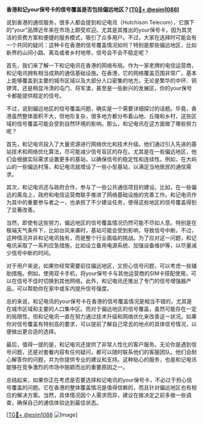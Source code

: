 **香港和记your保号卡的信号覆盖是否包括偏远地区？[[TG💪+ @esim1088](https://t.me/s/esim1088)]**

说到香港的通信服务，很多人都会提到和记电讯（Hutchison Telecom），它旗下的“your”品牌近年来在市场上颇受欢迎。尤其是其推出的your保号卡，因为其灵活的资费方案和便捷的服务模式，吸引了众多用户。不过，大家在选择时可能会有一个共同的疑问：这种卡在香港的信号覆盖情况如何？特别是那些偏远地区，比如新界的山间小路、离岛或者乡村地带，信号会不会不稳定呢？

首先，我们来了解一下和记电讯在香港的网络布局。作为一家老牌的电信运营商，和记电讯拥有相当成熟的通信基础设施。在香港，它的网络覆盖范围非常广，基本上能够覆盖到主要的城市区域以及大部分人口密集的地方。无论是繁华的中环、铜锣湾，还是稍显冷清的屯门、将军澳，甚至是一些新兴的发展区，你的your保号卡都能提供稳定的信号。

不过，说到偏远地区的信号覆盖问题，确实是一个需要详细探讨的话题。毕竟，香港虽然整体面积不大，但地形复杂，很多地方都分布着山地、丘陵和乡村，这些区域的信号覆盖可能会受到自然环境的影响。那么，和记电讯在这方面做了哪些努力呢？

首先，和记电讯投入了大量资源进行网络优化和技术升级。他们通过引入先进的基站技术和网络优化算法，尽可能减少信号盲区的存在。尤其是在一些偏远地区，他们会根据实际需求设置更多的基站，以确保信号的稳定性和连续性。例如，在大屿山的一些偏远村落，和记电讯就增设了一些小型基站，以满足当地居民的通信需求。

其次，和记电讯还与政府合作，参与了一些公共通信项目的建设。比如，在一些偏远的离岛上，政府和电信运营商联手推进了网络基础设施的完善工作。和记电讯作为其中的重要参与者之一，也承担了不少建设任务，使得这些地区的信号覆盖得到了显著改善。

当然，即使有这些努力，偏远地区的信号覆盖情况仍然可能不尽如人意。特别是在极端天气条件下，比如台风来袭时，基站可能会受到影响，导致信号中断。不过，这种情况并非和记电讯独有，而是整个行业面临的挑战。为了应对这一问题，和记电讯采取了一系列应急措施，比如设立备用电源系统、加强设备维护等，以尽量减少信号中断的时间。

对于用户来说，如果你经常需要前往偏远地区，又担心信号问题，可以考虑一些辅助措施。例如，使用双卡手机，将your保号卡与其他运营商的SIM卡搭配使用，可以在信号不佳时切换到其他网络。此外，和记电讯还推出了专门的信号增强器产品，可以帮助你在家中或车内提升信号强度。

总的来说，和记电讯的your保号卡在香港的信号覆盖情况是相当不错的，尤其是在城市区域和主要的人口集中区。而对于偏远地区的信号覆盖，虽然可能存在一定的局限性，但和记电讯一直在努力通过技术升级和网络优化来改善这一状况。如果你对信号覆盖有特别高的要求，可以提前了解自己常去的地点的具体信号情况，以便做出更合适的选择。

最后，值得一提的是，和记电讯还提供了非常人性化的客户服务。无论你是遇到信号问题，还是对套餐内容有任何疑问，都可以随时联系他们的客服团队。他们会耐心解答你的问题，并为你提供专业的建议和支持。这种贴心的服务，也是和记电讯能够在竞争激烈的市场中脱颖而出的重要原因之一。

总结起来，如果你正在考虑是否要选择和记电讯的your保号卡，不必过于担心信号覆盖的问题。它在香港的整体覆盖情况是值得信赖的，而且针对偏远地区也有相应的解决方案。当然，具体情况因个人需求而异，建议在做决定之前多做一些调查，确保自己的通信体验达到最佳状态。

[[TG💪+ @esim1088](https://t.me/s/esim1088) ![Image](https://i.postimg.cc/4NQfJmqS/Snipaste-2025-05-13-00-14-12.png)]